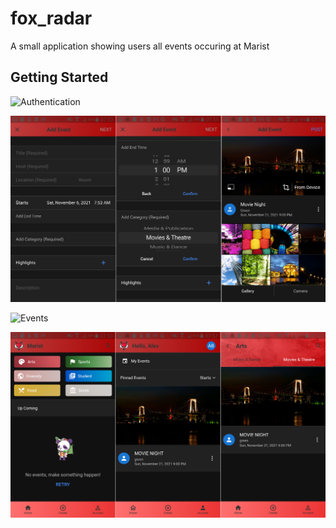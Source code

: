 # fox_radar

A small application showing users all events occuring at Marist

## Getting Started

![Authentication](images/thumbnail_auth.png)


![Create Event](images/thumbnail_create_event.png)


![Events](images/thumbnail_events.png)

![More Events](images/thumbnail_more_events.png)
